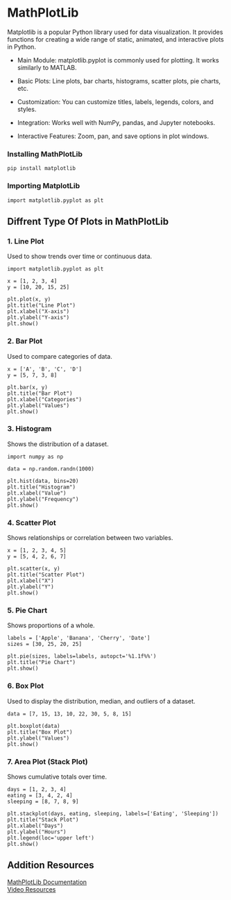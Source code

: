 # MathPlotLib
Matplotlib is a popular Python library used for data visualization. It provides functions for creating a wide range of static, animated, and interactive plots in Python.

- Main Module: matplotlib.pyplot is commonly used for plotting. It works similarly to MATLAB.

- Basic Plots: Line plots, bar charts, histograms, scatter plots, pie charts, etc.

- Customization: You can customize titles, labels, legends, colors, and styles.

- Integration: Works well with NumPy, pandas, and Jupyter notebooks.

- Interactive Features: Zoom, pan, and save options in plot windows.

### Installing MathPlotLib
```
pip install matplotlib
```
### Importing MatplotLib
```
import matplotlib.pyplot as plt
```

## Diffrent Type Of Plots in MathPlotLib

### 1. Line Plot
Used to show trends over time or continuous data.
```
import matplotlib.pyplot as plt

x = [1, 2, 3, 4]
y = [10, 20, 15, 25]

plt.plot(x, y)
plt.title("Line Plot")
plt.xlabel("X-axis")
plt.ylabel("Y-axis")
plt.show()
```

### 2. Bar Plot
Used to compare categories of data.
```
x = ['A', 'B', 'C', 'D']
y = [5, 7, 3, 8]

plt.bar(x, y)
plt.title("Bar Plot")
plt.xlabel("Categories")
plt.ylabel("Values")
plt.show()
```
### 3. Histogram
Shows the distribution of a dataset.
```
import numpy as np

data = np.random.randn(1000)

plt.hist(data, bins=20)
plt.title("Histogram")
plt.xlabel("Value")
plt.ylabel("Frequency")
plt.show()
```
### 4. Scatter Plot
Shows relationships or correlation between two variables.
```
x = [1, 2, 3, 4, 5]
y = [5, 4, 2, 6, 7]

plt.scatter(x, y)
plt.title("Scatter Plot")
plt.xlabel("X")
plt.ylabel("Y")
plt.show()
```
### 5. Pie Chart
Shows proportions of a whole.
```
labels = ['Apple', 'Banana', 'Cherry', 'Date']
sizes = [30, 25, 20, 25]

plt.pie(sizes, labels=labels, autopct='%1.1f%%')
plt.title("Pie Chart")
plt.show()
```
### 6. Box Plot
Used to display the distribution, median, and outliers of a dataset.
```
data = [7, 15, 13, 10, 22, 30, 5, 8, 15]

plt.boxplot(data)
plt.title("Box Plot")
plt.ylabel("Values")
plt.show()
```
### 7. Area Plot (Stack Plot)
Shows cumulative totals over time.
```
days = [1, 2, 3, 4]
eating = [3, 4, 2, 4]
sleeping = [8, 7, 8, 9]

plt.stackplot(days, eating, sleeping, labels=['Eating', 'Sleeping'])
plt.title("Stack Plot")
plt.xlabel("Days")
plt.ylabel("Hours")
plt.legend(loc='upper left')
plt.show()
```

## Addition Resources
[MathPlotLib Documentation](https://matplotlib.org/stable/index.html)<br>
[Video Resources](https://youtu.be/qErBw-R2Ybk?si=eZ6WUInYrTqwPy5i)